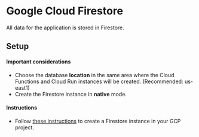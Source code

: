# Google Cloud Firestore

All data for the application is stored in Firestore.

## Setup

#### Important considerations
- Choose the database **location** in the same area where the Cloud Functions and Cloud Run instances will be created. (Recommended: us-east1)
- Create the Firestore instance in **native** mode.

#### Instructions
- Follow [these instructions](https://cloud.google.com/firestore/docs/quickstart-servers#create_a_in_native_mode_database) to create a Firestore instance in your GCP project.
